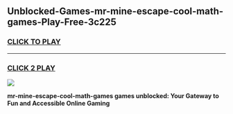 
## Unblocked-Games-mr-mine-escape-cool-math-games-Play-Free-3c225
<h3>
<a href="https://premium76.site?title=mr-mine-escape-cool-math-games&ref=10A">CLICK TO PLAY</a></h3>
<hr>

<h3>
<a href="https://premium76.site?title=mr-mine-escape-cool-math-games&ref=10A">CLICK 2 PLAY</a>
  
</h3>

<a href="https://premium76.site?title=mr-mine-escape-cool-math-games&ref=10A"><img src="https://clearcache.store/games.png"></a>


**mr-mine-escape-cool-math-games games unblocked: Your Gateway to Fun and Accessible Online Gaming**

